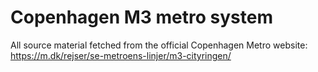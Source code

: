 # Copenhagen M3 metro system
All source material fetched from the official Copenhagen Metro website:
https://m.dk/rejser/se-metroens-linjer/m3-cityringen/
